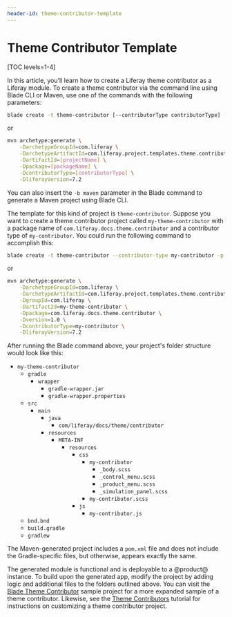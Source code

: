 ```yaml
---
header-id: theme-contributor-template
---
```


# Theme Contributor Template

[TOC levels=1-4]

In this article, you'll learn how to create a Liferay theme contributor as a
Liferay module. To create a theme contributor via the command line using Blade
CLI or Maven, use one of the commands with the following parameters:

```bash
blade create -t theme-contributor [--contributorType contributorType] [-p packageName] projectName
```

or

```bash
mvn archetype:generate \
    -DarchetypeGroupId=com.liferay \
    -DarchetypeArtifactId=com.liferay.project.templates.theme.contributor \
    -DartifactId=[projectName] \
    -Dpackage=[packageName] \
    -DcontributorType=[contributorType] \
    -DliferayVersion=7.2
```

You can also insert the `-b maven` parameter in the Blade command to generate a
Maven project using Blade CLI.

The template for this kind of project is `theme-contributor`. Suppose you want
to create a theme contributor project called `my-theme-contributor` with a
package name of `com.liferay.docs.theme.contributor` and a contributor type of
`my-contributor`. You could run the following command to accomplish this:

```bash
blade create -t theme-contributor --contributor-type my-contributor -p com.liferay.docs.theme.contributor my-theme-contributor
```

or

```bash
mvn archetype:generate \
    -DarchetypeGroupId=com.liferay \
    -DarchetypeArtifactId=com.liferay.project.templates.theme.contributor \
    -DgroupId=com.liferay \
    -DartifactId=my-theme-contributor \
    -Dpackage=com.liferay.docs.theme.contributor \
    -Dversion=1.0 \
    -DcontributorType=my-contributor \
    -DliferayVersion=7.2
```

After running the Blade command above, your project's folder structure would
look like this: 

- `my-theme-contributor`
    - `gradle`
        - `wrapper`
            - `gradle-wrapper.jar`
            - `gradle-wrapper.properties`
    - `src`
        - `main`
            - `java`
                - `com/liferay/docs/theme/contributor`
            - `resources`
                - `META-INF`
                    - `resources`
                    	- `css`
                    		- `my-contributor`
                    			- `_body.scss`
                    			- `_control_menu.scss`
                    			- `_product_menu.scss`
                    			- `_simulation_panel.scss`
                    		- `my-contributor.scss`
                    	- `js`
                    		- `my-contributor.js`
    - `bnd.bnd`
    - `build.gradle`
    - `gradlew`

The Maven-generated project includes a `pom.xml` file and does not include the
Gradle-specific files, but otherwise, appears exactly the same.

The generated module is functional and is deployable to a @product@ instance. To
build upon the generated app, modify the project by adding logic and additional
files to the folders outlined above. You can visit the
[Blade Theme Contributor](/docs/7-2/reference/-/knowledge_base/r/theme-contributor)
sample project for a more expanded sample of a theme contributor. Likewise, see
the
[Theme Contributors](/docs/7-2/frameworks/-/knowledge_base/f/packaging-independent-ui-resources-for-your-site)
tutorial for instructions on customizing a theme contributor project.
